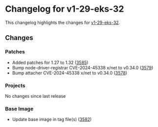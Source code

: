# Changelog for v1-29-eks-32

This changelog highlights the changes for [v1-29-eks-32](https://github.com/aws/eks-distro/tree/v1-29-eks-32).

## Changes

### Patches
* Added patches for 1.27 to 1.32 ([3585](https://github.com/aws/eks-distro/pull/3585))
* Bump node-driver-registrar CVE-2024-45338 x/net to v0.34.0 ([3579](https://github.com/aws/eks-distro/pull/3579))
* Bump attacher CVE-2024-45338 x/net to v0.34.0 ([3578](https://github.com/aws/eks-distro/pull/3578))

### Projects
No changes since last release

### Base Image
* Update base image in tag file(s) ([3582](https://github.com/aws/eks-distro/pull/3582))

